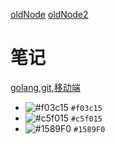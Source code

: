 [oldNode](https://github.com/1211ciel/lean-go/wiki) [oldNode2](https://github.com/1211ciel/nodebook/wiki) 
# 笔记
[golang](https://github.com/1211ciel/ciel/blob/main/golang/golang.md),[git](https://github.com/1211ciel/ciel/blob/main/utils/git.md),[移动端](https://github.com/1211ciel/ciel/blob/main/web/mobile.md)

- ![#f03c15](https://placehold.it/15/f03c15/000000?text=+) `#f03c15`
- ![#c5f015](https://placehold.it/15/c5f015/000000?text=+) `#c5f015`
- ![#1589F0](https://placehold.it/15/1589F0/000000?text=+) `#1589F0`
